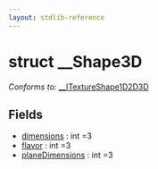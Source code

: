 ```yaml
---
layout: stdlib-reference
---
```


# struct \_\_Shape3D

*Conforms to:* [\_\_ITextureShape1D2D3D](/stdlib-reference/interfaces/ITextureShape1D2D3D/index)

## Fields

* [dimensions](/stdlib-reference/types/Shape3D/dimensions) : int =3
* [flavor](/stdlib-reference/types/Shape3D/flavor) : int =3
* [planeDimensions](/stdlib-reference/types/Shape3D/planeDimensions) : int =3

